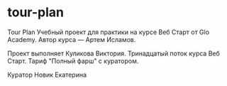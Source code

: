 # tour-plan

Tour Plan
Учебный проект для практики на курсе Веб Старт от Glo Academy. Автор курса — Артем Исламов.

Проект выполняет
Куликова Виктория. Тринадцатый поток курса Веб Старт. Тариф "Полный фарш" с куратором.

Куратор
Новик Екатерина
